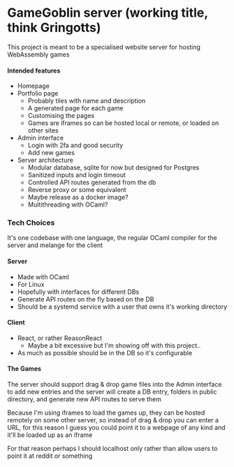 # GameGoblin server (working title, think Gringotts)

This project is meant to be a specialised website server for hosting WebAssembly games 

#### Intended features 
- Homepage 
- Portfolio page 
  - Probably tiles with name and description
  - A generated page for each game 
  - Customising the pages 
  - Games are iframes so can be hosted local or remote, or loaded on other sites 
- Admin interface 
  - Login with 2fa and good security
  - Add new games 
- Server architecture 
  - Modular database, sqlite for now but designed for Postgres 
  - Sanitized inputs and login timeout  
  - Controlled API routes generated from the db 
  - Reverse proxy or some equivalent
  - Maybe release as a docker image? 
  - Multithreading with OCaml? 

### Tech Choices 

It's one codebase with one language, the regular OCaml compiler for the server and melange for the client 

#### Server 
- Made with OCaml
- For Linux 
- Hopefully with interfaces for different DBs 
- Generate API routes on the fly based on the DB 
- Should be a systemd service with a user that owns it's working directory

#### Client 
- React, or rather ReasonReact 
  - Maybe a bit excessive but I'm showing off with this project.. 
- As much as possible should be in the DB so it's configurable

#### The Games 

The server should support drag & drop game files into the Admin interface to add new entries and the server will create a DB entry, folders in public directory, and generate new API routes to serve them

Because I'm using iframes to load the games up, they can be hosted remotely on some other server, so instead of drag & drop you can enter a URL, for this reason I guess you could point it to a webpage of any kind and it'll be loaded up as an iframe 

For that reason perhaps I should localhost only rather than allow users to point it at reddit or something 